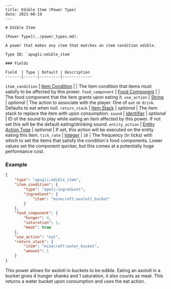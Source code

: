     ---
    title: Edible Item (Power Type)
    date: 2021-08-19
    ---

    # Edible Item

    [Power Type](../power_types.md).

    A power that makes any item that matches an item condition edible.

    Type ID: `apugli:edible_item`

    ### Fields

    Field  | Type | Default | Description
    -------|------|---------|-------------
`item_condition` | [Item Condition](https://origins.readthedocs.io/en/latest/types/item_condition_types/) |  | The item condition that items must satisfy to be affected by this power.
`food_component` | [Food Component](../data_types/food_component.md) | | The food component that the item grants upon eating it.
`use_action` | [String](https://origins.readthedocs.io/en/latest/types/data_types/string/) | *optional* | The action to associate with the player. One of `eat` or `drink`. Defaults to eat when null.
`return_stack` | [Item Stack](https://origins.readthedocs.io/en/latest/types/data_types/item_stack/) | *optional* | The item stack to replace the item with upon consumption.
`sound` | [Identifier](https://origins.readthedocs.io/en/latest/types/data_types/identifier/) | *optional* | ID of the sound to play while eating an item affected by this power. If not set this will be the default eating/drinking sound.
`entity_action` | [Entity Action Type](https://origins.readthedocs.io/en/latest/types/entity_action_types/) | *optional* | If set, this action will be executed on the entity eating this item.
`tick_rate` | [Integer](https://origins.readthedocs.io/en/latest/types/data_types/integer/) | `10` | The frequency (in ticks) with which to set the items that satisfy the condition's food components. Lower values set the component quicker, but this comes at a potentially huge performance cost.

### Example
```json
{
    "type": "apugli:edible_item",
    "item_condition": {
        "type": "apoli:ingredient",
        "ingredient": {
            "item": "minecraft:axolotl_bucket"
        }
    },
    "food_component": {
        "hunger": 4,
        "saturation": 1,
        "meat": true
    },
    "use_action": "eat",
    "return_stack": {
        "item": "minecraft:water_bucket",
        "amount": 1
    }
}
```
This power allows for axolotl in buckets to be edible. Eating an axolotl in a bucket gives 4 hunger shanks and 1 saturation, it also counts as meat. This returns a water bucket upon consumption and uses the eat action.
